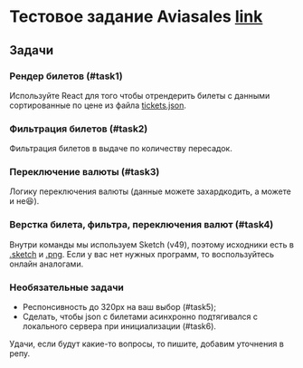 # Тестовое задание Aviasales [link](https://github.com/KosyanMedia/test-tasks/tree/master/aviasales)

## Задачи

### Рендер билетов (#task1)

Используйте React для того чтобы отрендерить билеты с данными сортированные по цене из файла [tickets.json](https://github.com/KosyanMedia/test-tasks/blob/master/aviasales/tickets.json).

### Фильтрация билетов (#task2)

Фильтрация билетов в выдаче по количеству пересадок.

### Переключение валюты (#task3)

Логику переключения валюты (данные можете захардкодить, а можете и не😆).

### Верстка билета, фильтра, переключения валют (#task4)

Внутри команды мы используем Sketch (v49), поэтому исходники есть в [.sketch](https://github.com/KosyanMedia/test-tasks/blob/master/aviasales/search.sketch) и [.png](https://github.com/KosyanMedia/test-tasks/blob/master/aviasales/search.png). Если у вас нет нужных программ, то воспользуйтесь онлайн аналогами.

### Необязательные задачи

- Респонсивность до 320px на ваш выбор (#task5);
- Сделать, чтобы json с билетами асинхронно подтягивался с локального сервера при инициализации (#task6).

Удачи, если будут какие-то вопросы, то пишите, добавим уточнения в репу.
